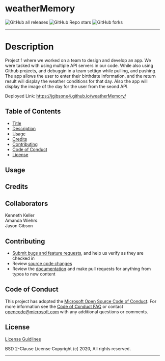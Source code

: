 #  weatherMemory
![GitHub all releases](https://img.shields.io/github/downloads/jgibsone4/jgibsone4.github.io/total?style=flat-square)
![GitHub Repo stars](https://img.shields.io/github/stars/jgibsone4/jgibsone4.github.io?style=flat-square)
![GitHub forks](https://img.shields.io/github/forks/jgibsone4/jgibsone4.github.io?style=social)

---
# Description 
Project 1 where we worked on a team to design and develop an app.  We were tasked with using multiple API servers in our code. While also using Github projects, and debuggin in a team settign while pulling, and pushing. The app allows the user to enter their birthdate information, and the return result will display the weather conditions for that day. Also the app will display the image of the day for the user from the seond API.

Deployed Link: https://jgibsone4.github.io/weatherMemory/


## Table of Contents

* [Title](#weatherMemory)
* [Description](#description)
* [Usage](#usage)
* [Credits](#credits)
* [Contributing](#contributing)
* [Code of Conduct](#code-of-conduct)
* [License](#license)


## Usage 



## Credits

Collaborators                               
------------                                 
Kenneth Keller                                      
Amanda Wiehrs                                   
Jason Gibson                                                
                                   

## Contributing

* [Submit bugs and feature requests](https://github.com/jgibsone4/weatherMemory/issues), and help us verify as they are checked in
* Review [source code changes](https://github.com/jgibsone4/weatherMemory/pulls)
* Review the [documentation](https://github.com/jgibsone4/weatherMemory) and make pull requests for anything from typos to new content


## Code of Conduct

This project has adopted the [Microsoft Open Source Code of Conduct](https://opensource.microsoft.com/codeofconduct/). For more information see the [Code of Conduct FAQ](https://opensource.microsoft.com/codeofconduct/faq/) or contact [opencode@microsoft.com](mailto:opencode@microsoft.com) with any additional questions or comments.


## License

[License Guidlines](https://github.com/jgibsone4/weatherMemory/blob/main/LICENSE.txt) 

BSD 2-Clause License
Copyright (c) 2020, 
All rights reserved.

---
